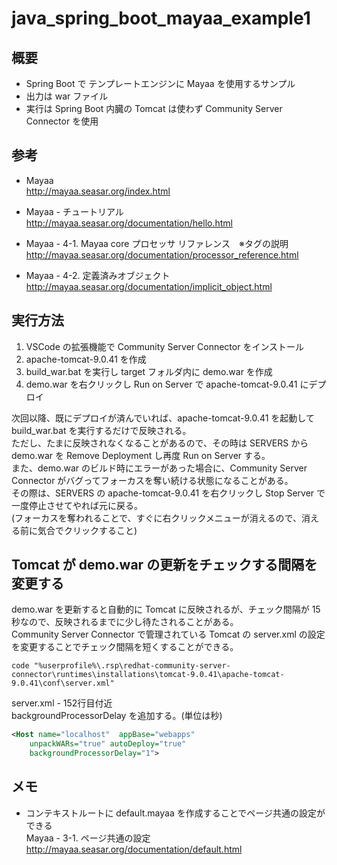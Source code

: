 # java_spring_boot_mayaa_example1

## 概要
- Spring Boot で テンプレートエンジンに Mayaa を使用するサンプル
- 出力は war ファイル
- 実行は Spring Boot 内臓の Tomcat は使わず Community Server Connector を使用

## 参考
- Mayaa  
  http://mayaa.seasar.org/index.html

- Mayaa - チュートリアル  
  http://mayaa.seasar.org/documentation/hello.html

- Mayaa - 4-1. Mayaa core プロセッサ リファレンス　※タグの説明
  http://mayaa.seasar.org/documentation/processor_reference.html

- Mayaa - 4-2. 定義済みオブジェクト  
  http://mayaa.seasar.org/documentation/implicit_object.html

## 実行方法
1. VSCode の拡張機能で Community Server Connector をインストール
1. apache-tomcat-9.0.41 を作成
1. build_war.bat を実行し target フォルダ内に demo.war を作成
1. demo.war を右クリックし Run on Server で apache-tomcat-9.0.41 にデプロイ

次回以降、既にデプロイが済んでいれば、apache-tomcat-9.0.41 を起動して build_war.bat を実行するだけで反映される。  
ただし、たまに反映されなくなることがあるので、その時は SERVERS から demo.war を Remove Deployment し再度 Run on Server する。  
また、demo.war のビルド時にエラーがあった場合に、Community Server Connector がバグってフォーカスを奪い続ける状態になることがある。  
その際は、SERVERS の apache-tomcat-9.0.41 を右クリックし Stop Server で一度停止させてやれば元に戻る。  
(フォーカスを奪われることで、すぐに右クリックメニューが消えるので、消える前に気合でクリックすること)

## Tomcat が demo.war の更新をチェックする間隔を変更する
demo.war を更新すると自動的に Tomcat に反映されるが、チェック間隔が 15 秒なので、反映されるまでに少し待たされることがある。  
Community Server Connector で管理されている Tomcat の server.xml の設定を変更することでチェック間隔を短くすることができる。
```
code "%userprofile%\.rsp\redhat-community-server-connector\runtimes\installations\tomcat-9.0.41\apache-tomcat-9.0.41\conf\server.xml"
```
server.xml - 152行目付近  
backgroundProcessorDelay を追加する。(単位は秒)
```xml
<Host name="localhost"  appBase="webapps"
    unpackWARs="true" autoDeploy="true"
    backgroundProcessorDelay="1">
```

## メモ
- コンテキストルートに default.mayaa を作成することでページ共通の設定ができる  
  Mayaa - 3-1. ページ共通の設定  
  http://mayaa.seasar.org/documentation/default.html

